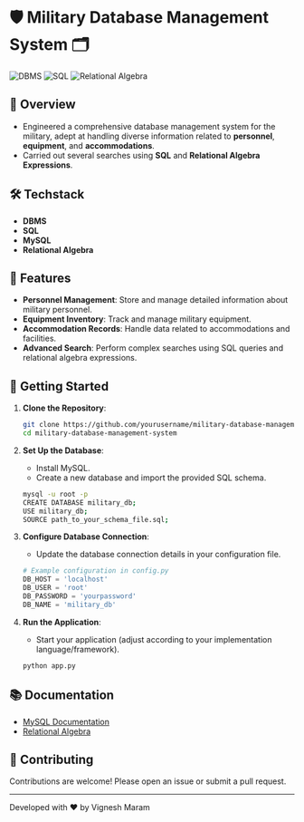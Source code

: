 # 🛡️ Military Database Management System 🗂️

![DBMS](https://img.shields.io/badge/DBMS-SQL-blue)
![SQL](https://img.shields.io/badge/SQL-MYSQL-brightgreen)
![Relational Algebra](https://img.shields.io/badge/Relational%20Algebra-Theory-orange)


## 📜 Overview

- Engineered a comprehensive database management system for the military, adept at handling diverse information related to **personnel**, **equipment**, and **accommodations**.
- Carried out several searches using **SQL** and **Relational Algebra Expressions**.

## 🛠️ Techstack

- **DBMS**
- **SQL**
- **MySQL**
- **Relational Algebra**

## 📂 Features

- **Personnel Management**: Store and manage detailed information about military personnel.
- **Equipment Inventory**: Track and manage military equipment.
- **Accommodation Records**: Handle data related to accommodations and facilities.
- **Advanced Search**: Perform complex searches using SQL queries and relational algebra expressions.

## 🚀 Getting Started

1. **Clone the Repository**:
    ```sh
    git clone https://github.com/yourusername/military-database-management-system.git
    cd military-database-management-system
    ```

2. **Set Up the Database**:
    - Install MySQL.
    - Create a new database and import the provided SQL schema.
    ```sh
    mysql -u root -p
    CREATE DATABASE military_db;
    USE military_db;
    SOURCE path_to_your_schema_file.sql;
    ```

3. **Configure Database Connection**:
    - Update the database connection details in your configuration file.
    ```python
    # Example configuration in config.py
    DB_HOST = 'localhost'
    DB_USER = 'root'
    DB_PASSWORD = 'yourpassword'
    DB_NAME = 'military_db'
    ```

4. **Run the Application**:
    - Start your application (adjust according to your implementation language/framework).
    ```sh
    python app.py
    ```

## 📚 Documentation

- [MySQL Documentation](https://dev.mysql.com/doc/)
- [Relational Algebra](https://en.wikipedia.org/wiki/Relational_algebra)

## 🤝 Contributing

Contributions are welcome! Please open an issue or submit a pull request.



---

Developed with ❤️ by Vignesh Maram
